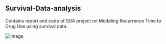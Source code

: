 ## Survival-Data-analysis

Contains report and code of SDA project on Modeling Recurrence Time to Drug Use using survival data.

![image](https://user-images.githubusercontent.com/56450057/118334507-c459f780-b4db-11eb-88b8-5fa6ef3397d1.png)
